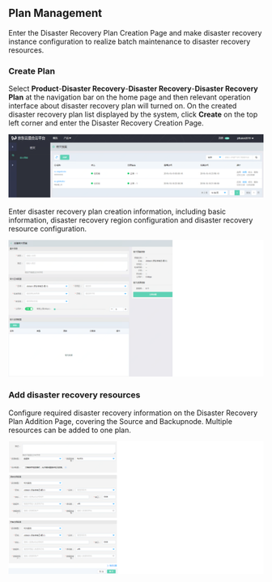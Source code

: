  ## Plan Management
Enter the Disaster Recovery Plan Creation Page and make disaster recovery instance configuration to realize batch maintenance to disaster recovery resources.

 ### Create Plan
 Select **Product**-**Disaster Recovery**-**Disaster Recovery**-**Disaster Recovery Plan** at the navigation bar on the home page and then relevant operation interface about disaster recovery plan will turned on. On the created disaster recovery plan list displayed by the system, click **Create** on the top left corner and enter the Disaster Recovery Creation Page.
 
![创建实例](../../../../image/JD-Cloud-Mesh/create-plan.png)

Enter disaster recovery plan creation information, including basic information, disaster recovery region configuration and disaster recovery resource configuration.

![创建实例](../../../../image/JD-Cloud-Mesh/create-plan1.png)

### Add disaster recovery resources

Configure required disaster recovery information on the Disaster Recovery Plan Addition Page, covering the Source and Backupnode. Multiple resources can be added to one plan.

![创建实例](../../../../image/JD-Cloud-Mesh/tianjiaziyuan.png)
